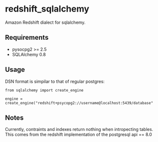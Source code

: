 redshift_sqlalchemy
==================

Amazon Redshift dialect for sqlalchemy.

Requirements
-------------
* pysocpg2 >= 2.5
* SQLAlchemy 0.8


Usage
-----
DSN format is simpilar to that of regular postgres:

	from sqlalchemy import create_engine
	
	engine = create_engine("redshift+psycopg2://username@localhost:5439/database"

Notes
-----

Currently, contraints and indexes return nothing when intropecting tables. This comes from the redshift implementation of the postgresql api == 8.0

